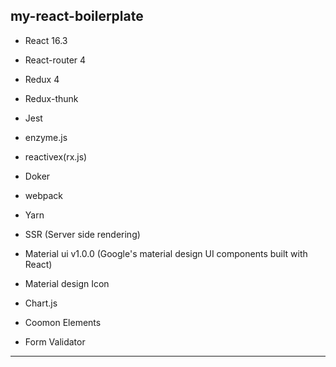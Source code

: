 ## my-react-boilerplate

- React 16.3
- React-router 4
- Redux 4
- Redux-thunk
- Jest
- enzyme.js
- reactivex(rx.js)
- Doker
- webpack
- Yarn
- SSR (Server side rendering)
- Material ui v1.0.0 (Google's material design UI components built with React)
- Material design Icon
- Chart.js

- Coomon Elements
- Form Validator

__________________________________

